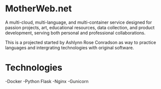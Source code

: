 # MotherWeb.net
A multi-cloud, multi-language, and multi-container service designed for passion projects, art, educational resources, data collection, and product development, serving both personal and professional collaborations.

This is a projected started by Ashlynn Rose Conradson as way to practice languages and intergrating technologies with original software. 

# Technologies 
-Docker
-Python Flask
-Nginx
-Gunicorn